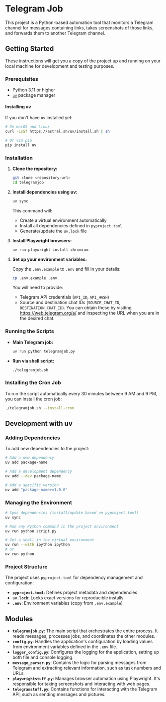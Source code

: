# Telegram Job

This project is a Python-based automation tool that monitors a Telegram channel for messages containing links, takes screenshots of those links, and forwards them to another Telegram channel.

## Getting Started

These instructions will get you a copy of the project up and running on your local machine for development and testing purposes.

### Prerequisites

- Python 3.11 or higher
- [`uv`](https://docs.astral.sh/uv/) package manager

#### Installing uv

If you don't have `uv` installed yet:

```bash
# On macOS and Linux
curl -LsSf https://astral.sh/uv/install.sh | sh

# Or via pip
pip install uv
```

### Installation

1.  **Clone the repository:**

    ```bash
    git clone <repository-url>
    cd telegramjob
    ```

2.  **Install dependencies using uv:**

    ```bash
    uv sync
    ```

    This command will:
    - Create a virtual environment automatically
    - Install all dependencies defined in `pyproject.toml`
    - Generate/update the `uv.lock` file

3.  **Install Playwright browsers:**

    ```bash
    uv run playwright install chromium
    ```

4.  **Set up your environment variables:**

    Copy the `.env.example` to `.env` and fill in your details:

    ```bash
    cp .env.example .env
    ```

    You will need to provide:
    - Telegram API credentials (`API_ID`, `API_HASH`)
    - Source and destination chat IDs (`SOURCE_CHAT_ID`, `DESTINATION_CHAT_ID`). You can obtain these by visiting https://web.telegram.org/a/ and inspecting the URL when you are in the desired chat.


### Running the Scripts

- **Main Telegram job:**

  ```bash
  uv run python telegramjob.py
  ```

- **Run via shell script:**

  ```bash
  ./telegramjob.sh
  ```

### Installing the Cron Job

To run the script automatically every 30 minutes between 9 AM and 9 PM, you can install the cron job:

```bash
./telegramjob.sh --install-cron
```

## Development with uv

### Adding Dependencies

To add new dependencies to the project:

```bash
# Add a new dependency
uv add package-name

# Add a development dependency
uv add --dev package-name

# Add a specific version
uv add "package-name>=1.0.0"
```

### Managing the Environment

```bash
# Sync dependencies (install/update based on pyproject.toml)
uv sync

# Run any Python command in the project environment
uv run python script.py

# Get a shell in the virtual environment
uv run --with ipython ipython
# or
uv run python
```

### Project Structure

The project uses `pyproject.toml` for dependency management and configuration:
- **`pyproject.toml`**: Defines project metadata and dependencies
- **`uv.lock`**: Locks exact versions for reproducible installs
- **`.env`**: Environment variables (copy from `.env.example`)


## Modules

- **`telegramjob.py`**: The main script that orchestrates the entire process. It reads messages, processes jobs, and coordinates the other modules.
- **`config.py`**: Handles the application's configuration by loading values from environment variables defined in the `.env` file.
- **`logger_config.py`**: Configures the logging for the application, setting up both file and console logging.
- **`message_parser.py`**: Contains the logic for parsing messages from Telegram and extracting relevant information, such as task numbers and URLs.
- **`playwrightstuff.py`**: Manages browser automation using Playwright. It's responsible for taking screenshots and interacting with web pages.
- **`telegramstuff.py`**: Contains functions for interacting with the Telegram API, such as sending messages and pictures.
